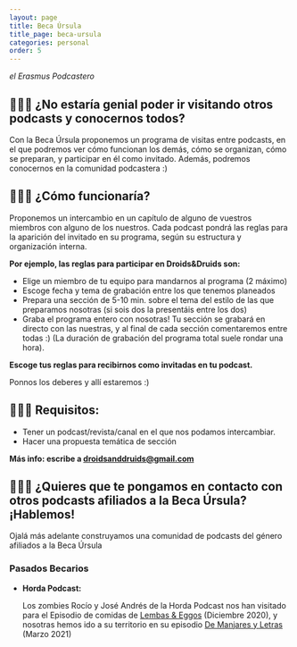 ```yaml
---
layout: page
title: Beca Úrsula
title_page: beca-ursula
categories: personal
order: 5
---
```

*el Erasmus Podcastero*

## 👩🏾‍🎓 ¿No estaría genial poder ir visitando otros podcasts y conocernos todos?

Con la Beca Úrsula proponemos un programa de visitas entre podcasts, en el que podremos ver
cómo funcionan los demás, cómo se organizan, cómo se preparan, y participar en él como
invitado. Además, podremos conocernos en la comunidad podcastera :) 

## 👩🏼‍🎓 ¿Cómo funcionaría?

Proponemos un intercambio en un capítulo de alguno de vuestros miembros con alguno de los
nuestros. Cada podcast pondrá las reglas para la aparición del invitado en su programa, según su
estructura y organización interna.

**Por ejemplo, las reglas para participar en Droids&Druids son:**

* Elige un miembro de tu equipo para mandarnos al programa (2 máximo)
* Escoge fecha y tema de grabación entre los que tenemos planeados
* Prepara una sección de 5-10 min. sobre el tema del estilo de las que preparamos nosotras (si sois
  dos la presentáis entre los dos)
* Graba el programa entero con nosotras! Tu sección se grabará en directo con las nuestras, y al
  final de cada sección comentaremos entre todas :) (La duración de grabación del programa total
  suele rondar una hora).

**Escoge tus reglas para recibirnos como invitadas en tu podcast.** 

Ponnos los deberes y allí estaremos :)

## 👨🏿‍🎓 Requisitos:

* Tener un podcast/revista/canal en el que nos podamos intercambiar.
* Hacer una propuesta temática de sección

**Más info: escribe a droidsanddruids@gmail.com** 

## 👩🏻‍🎓 ¿Quieres que te pongamos en contacto con otros podcasts afiliados a la Beca Úrsula? ¡Hablemos!

Ojalá más adelante construyamos una comunidad de podcasts del género afiliados a la Beca Úrsula



### Pasados Becarios 

* **Horda Podcast:** 

  Los zombies Rocío y José Andrés de la Horda Podcast nos han visitado para el Episodio de comidas de [Lembas & Eggos](https://droidsanddruids.com/podcast/2020/12/07/episodio-7-lembas-y-eggos.html) (Diciembre 2020), y nosotras hemos ido a su territorio en su episodio [De Manjares y Letras](https://www.ivoox.com/desvarios-horda-de-manjares-y-audios-mp3_rf_65849431_1.html) (Marzo 2021)